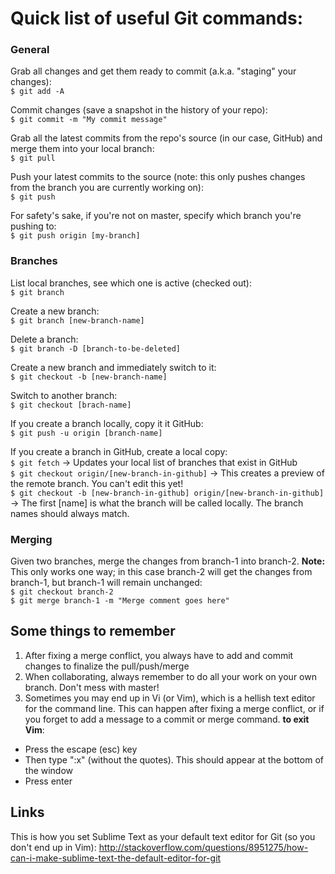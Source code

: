 # Quick list of useful Git commands:

### General

Grab all changes and get them ready to commit (a.k.a. "staging" your changes):  
`$ git add -A`

Commit changes (save a snapshot in the history of your repo):  
`$ git commit -m "My commit message"`

Grab all the latest commits from the repo's source (in our case, GitHub) and merge them into your local branch:  
`$ git pull`

Push your latest commits to the source (note: this only pushes changes from the branch you are currently working on):   
`$ git push`

For safety's sake, if you're not on master, specify which branch you're pushing to:  
`$ git push origin [my-branch]`

### Branches

List local branches, see which one is active (checked out):  
`$ git branch`

Create a new branch:   
`$ git branch [new-branch-name]`

Delete a branch:   
`$ git branch -D [branch-to-be-deleted]`

Create a new branch and immediately switch to it:   
`$ git checkout -b [new-branch-name]`

Switch to another branch:  
`$ git checkout [brach-name]`

If you create a branch locally, copy it it GitHub:  
`$ git push -u origin [branch-name]`

If you create a branch in GitHub, create a local copy:  
`$ git fetch`  -> Updates your local list of branches that exist in GitHub  
`$ git checkout origin/[new-branch-in-github]`  -> This creates a preview of the remote branch. You can't edit this yet!  
`$ git checkout -b [new-branch-in-github] origin/[new-branch-in-github]`  -> The first [name] is what the branch will be called locally. The branch names should always match.

### Merging

Given two branches, merge the changes from branch-1 into branch-2. **Note:** This only works one way; in this case branch-2 will get the changes from branch-1, but branch-1 will remain unchanged:  
`$ git checkout branch-2`  
`$ git merge branch-1 -m "Merge comment goes here"`

## Some things to remember

1. After fixing a merge conflict, you always have to add and commit changes to finalize the pull/push/merge
2. When collaborating, always remember to do all your work on your own branch. Don't mess with master!
3. Sometimes you may end up in Vi (or Vim), which is a hellish text editor for the command line. This can happen after fixing a merge conflict, or if you forget to add a message to a commit or merge command. **to exit Vim**:
  - Press the escape (esc) key
  - Then type ":x" (without the quotes). This should appear at the bottom of the window
  - Press enter

## Links

This is how you set Sublime Text as your default text editor for Git (so you don't end up in Vim):
http://stackoverflow.com/questions/8951275/how-can-i-make-sublime-text-the-default-editor-for-git
